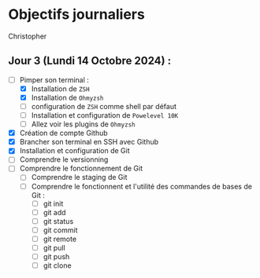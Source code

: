 # Objectifs journaliers

Christopher

## Jour 3 (Lundi 14 Octobre 2024) :

- [ ] Pimper son terminal :
  - [x] Installation de `ZSH`
  - [x] Installation de `Ohmyzsh`
  - [ ] configuration de `ZSH` comme shell par défaut
  - [ ] Installation et configuration de `Powelevel 10K`
  - [ ] Allez voir les plugins de `Ohmyzsh`
- [x] Création de compte Github
- [x] Brancher son terminal en SSH avec Github
- [x] Installation et configuration de Git
- [ ] Comprendre le versionning
- [ ] Comprendre le fonctionnement de Git
  - [ ] Comprendre le staging de Git
  - [ ] Comprendre le fonctionnent et l'utilité des commandes de bases de Git :
    - [ ] git init
    - [ ] git add
    - [ ] git status
    - [ ] git commit
    - [ ] git remote
    - [ ] git pull
    - [ ] git push
    - [ ] git clone
